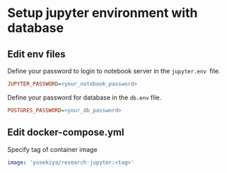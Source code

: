 # Setup jupyter environment with database

## Edit env files

Define your password to login to notebook server in the `jupyter.env `file.

``` ini
JUPYTER_PASSWORD=<your_notebook_password>
```

Define your password for database in the `db.env` file.

``` ini
POSTGRES_PASSWORD=<your_db_password>
```

## Edit docker-compose.yml

Specify tag of container image

```yaml
image: 'yusekiya/research-jupyter:<tag>'
```
